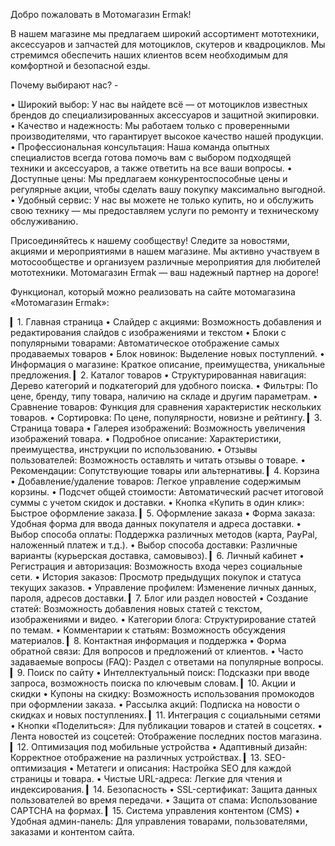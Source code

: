 Добро пожаловать в Мотомагазин Ermak!

В нашем магазине мы предлагаем широкий ассортимент мототехники, аксессуаров и запчастей для мотоциклов, скутеров и квадроциклов.
Мы стремимся обеспечить наших клиентов всем необходимым для комфортной и безопасной езды. 

Почему выбирают нас? -

• Широкий выбор: У нас вы найдете всё — от мотоциклов известных брендов до специализированных аксессуаров и защитной экипировки.
• Качество и надежность: Мы работаем только с проверенными производителями, что гарантирует высокое качество нашей продукции.
• Профессиональная консультация: Наша команда опытных специалистов всегда готова помочь вам с выбором подходящей техники и аксессуаров, а также ответить на все ваши вопросы.
• Доступные цены: Мы предлагаем конкурентоспособные цены и регулярные акции, чтобы сделать вашу покупку максимально выгодной.
• Удобный сервис: У нас вы можете не только купить, но и обслужить свою технику — мы предоставляем услуги по ремонту и техническому обслуживанию.

Присоединяйтесь к нашему сообществу!
Следите за новостями, акциями и мероприятиями в нашем магазине. 
Мы активно участвуем в мотосообществе и организуем различные мероприятия для любителей мототехники.
Мотомагазин Ermak — ваш надежный партнер на дороге!




 Функционал, который можно реализовать на сайте мотомагазина «Мотомагазин Ermak»:

▎1. Главная страница
   • Слайдер с акциями: Возможность добавления и редактирования слайдов с изображениями и текстом
   • Блоки с популярными товарами: Автоматическое отображение самых продаваемых товаров
   • Блок новинок: Выделение новых поступлений.
   • Информация о магазине: Краткое описание, преимущества, уникальные предложения.
▎2. Каталог товаров
   • Структурированная навигация: Дерево категорий и подкатегорий для удобного поиска.
   • Фильтры: По цене, бренду, типу товара, наличию на складе и другим параметрам.
   • Сравнение товаров: Функция для сравнения характеристик нескольких товаров.
   • Сортировка: По цене, популярности, новизне и рейтингу.
▎3. Страница товара
   • Галерея изображений: Возможность увеличения изображений товара.
   • Подробное описание: Характеристики, преимущества, инструкции по использованию.
   • Отзывы пользователей: Возможность оставлять и читать отзывы о товаре.
   • Рекомендации: Сопутствующие товары или альтернативы.
▎4. Корзина
   • Добавление/удаление товаров: Легкое управление содержимым корзины.
   • Подсчет общей стоимости: Автоматический расчет итоговой суммы с учетом скидок и доставки.
   • Кнопка «Купить в один клик»: Быстрое оформление заказа.
▎5. Оформление заказа
   • Форма заказа: Удобная форма для ввода данных покупателя и адреса доставки.
   • Выбор способа оплаты: Поддержка различных методов (карта, PayPal, наложенный платеж и т.д.).
   • Выбор способа доставки: Различные варианты (курьерская доставка, самовывоз).
▎6. Личный кабинет
   • Регистрация и авторизация: Возможность входа через социальные сети.
   • История заказов: Просмотр предыдущих покупок и статуса текущих заказов.
   • Управление профилем: Изменение личных данных, пароля, адресов доставки.
▎7. Блог или раздел новостей
   • Создание статей: Возможность добавления новых статей с текстом, изображениями и видео.
   • Категории блога: Структурирование статей по темам.
   • Комментарии к статьям: Возможность обсуждения материалов.
▎8. Контактная информация и поддержка
   • Форма обратной связи: Для вопросов и предложений от клиентов.
   • Часто задаваемые вопросы (FAQ): Раздел с ответами на популярные вопросы.
▎9. Поиск по сайту
   • Интеллектуальный поиск: Подсказки при вводе запроса, возможность поиска по ключевым словам.
▎10. Акции и скидки
   • Купоны на скидку: Возможность использования промокодов при оформлении заказа.
   • Рассылка акций: Подписка на новости о скидках и новых поступлениях.
▎11. Интеграция с социальными сетями
   • Кнопки «Поделиться»: Для публикации товаров и статей в соцсетях.
   • Лента новостей из соцсетей: Отображение последних постов магазина.
▎12. Оптимизация под мобильные устройства
   • Адаптивный дизайн: Корректное отображение на различных устройствах.
▎13. SEO-оптимизация
   • Метатеги и описания: Настройка SEO для каждой страницы и товара.
   • Чистые URL-адреса: Легкие для чтения и индексирования.
▎14. Безопасность
   • SSL-сертификат: Защита данных пользователей во время передачи.
   • Защита от спама: Использование CAPTCHA на формах.
▎15. Система управления контентом (CMS)
   • Удобная админ-панель: Для управления товарами, пользователями, заказами и контентом сайта.
